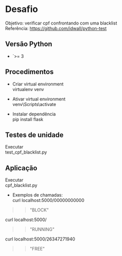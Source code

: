 # Desafio
Objetivo: verificar cpf confrontando com uma blacklist <br />
Referência: https://github.com/idwall/python-test

## Versão Python
 - `>= 3

## Procedimentos
 - Criar virtual environment <br /> virtualenv venv

 - Ativar virtual environment <br /> venv\Scripts\activate
 
 - Instalar dependência <br /> pip install flask

## Testes de unidade
 Executar <br /> test_cpf_blacklist.py
 
## Aplicação
 Executar <br /> cpf_blacklist.py
 
 - Exemplos de chamadas: <br />
 curl localhost:5000/00000000000
 >> "BLOCK"
 
 curl localhost:5000/
 >> "RUNNING"
 
 curl localhost:5000/26347271940
 >> "FREE"